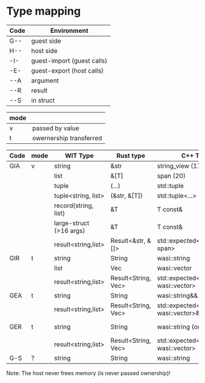 # Type mapping

| Code | Environment |
| --- | --- |
| G-- | guest side |
| H-- | host side |
| -I- | guest-import (guest calls) |
| -E- | guest-export (host calls) |
| --A | argument |
| --R | result |
| --S | in struct |

| mode | |
| --- | --- |
| v | passed by value |
| t | owernership transferred |


| Code | mode | WIT Type | Rust type | C++ Type | Lower | Reason |
| --- | --- | --- | --- | --- | --- | --- |
| GIA | v | string | &str | string_view (17) | addr, len | |
| | | list | &[T] | span (20) | addr, len | |
| | | tuple | (...) | std::tuple | 0, 1, ...| |
| | | tuple<string, list> | (&str, &[T]) | std::tuple<...> | a,l,a,l | 
| | | record{string, list} | &T | T const& | a,l,a,l | 
| | | large-struct (>16 args) | &T | T const& | &t |
| | | result<string,list> | Result<&str, &[]> | std::expected<string_view, span> | d,a,l |
| GIR | t | string | String | wasi::string | &(addr, len) | |
| | | list | Vec | wasi::vector | &(a,l) |
| | | result<string,list> | Result<String, Vec> | std::expected<wasi::string, wasi::vector> | &(d,a,l) |
| GEA | t | string | String | wasi::string&& | addr, len |
| | | result<string,list> | Result<String, Vec> | std::expected<wasi::string, wasi::vector>&& | d,a,l |
| GER | t | string | String | wasi::string (or std?) | -> &(a,l) cabi_post_N:P/I#F |
| | | result<string,list> | Result<String, Vec> | std::expected<wasi::string, wasi::vector> | -> &(d,a,l) cabi_post |
| G-S | ? | string | String | wasi::string | addr, len |

Note: The host never frees memory (is never passed ownership)!
